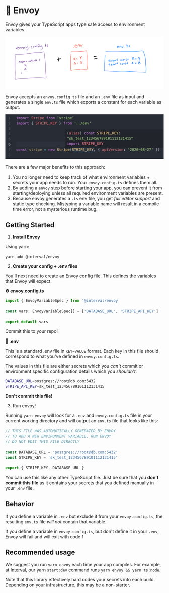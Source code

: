 # 🚛 Envoy

Envoy gives your TypeScript apps type safe access to environment variables.

![How Envoy works](docs/about.png)

Envoy accepts an `envoy.config.ts` file and an `.env` file as input and generates a single `env.ts` file which exports a constant for each variable as output.

![Envoy in action](docs/usage.png)

There are a few major benefits to this approach:

1. You no longer need to keep track of what environment variables + secrets your app needs to run. Your `envoy.config.ts` defines them all.
2. By adding a `envoy` step before starting your app, you can prevent it from starting/deploying unless all required environment variables are present.
3. Because envoy generates a `.ts` env file, you get _full editor support_ and static type checking. Mistyping a variable name will result in a compile time error, not a mysterious runtime bug.

## Getting Started

1. **Install Envoy**

Using yarn:

```
yarn add @interval/envoy
```

2. **Create your config + .env files**

You'll next need to create an Envoy config file. This defines the variables that Envoy will expect.

**⚙️ envoy.config.ts**

```ts
import { EnvoyVariableSpec } from '@interval/envoy'

const vars: EnvoyVariableSpec[] = ['DATABASE_URL', 'STRIPE_API_KEY']

export default vars
```

Commit this to your repo!

**🔐 .env**

This is a standard .env file in `KEY=VALUE` format. Each key in this file should correspond to what you've defined in `envoy.config.ts`.

The values in this file are either secrets which you _can't_ commit or environment specific configuration details which you _shouldn't_.

```sh
DATABASE_URL=postgres://root@db.com:5432
STRIPE_API_KEY=sk_test_123456789101112131415
```

**Don't commit this file!**

3. Run envoy!

Running `yarn envoy` will look for a `.env` and `envoy.config.ts` file in your current working directory and will output an `env.ts` file that looks like this:

```ts
// THIS FILE WAS AUTOMATICALLY GENERATED BY ENVOY
// TO ADD A NEW ENVIRONMENT VARIABLE, RUN ENVOY
// DO NOT EDIT THIS FILE DIRECTLY

const DATABASE_URL = 'postgres://root@db.com:5432'
const STRIPE_KEY = 'sk_test_123456789101112131415'

export { STRIPE_KEY, DATABASE_URL }
```

You can use this like any other TypeScript file. Just be sure that you **don't commit this file** as it contains your secrets that you defined manually in your `.env` file.

## Behavior

If you define a variable in `.env` but exclude it from your `envoy.config.ts`, the resulting `env.ts` file _will not_ contain that variable.

If you define a variable in `envoy.config.ts`, but don't define it in your `.env`, Envoy will fail and will exit with code 1.

## Recommended usage

We suggest you run `yarn envoy` each time your app compiles. For example, at [Interval](https://interval.com), our yarn `start:dev` command runs `yarn envoy && yarn ts:node`.

Note that this library effectively hard codes your secrets into each build. Depending on your infrastructure, this may be a non-starter.
